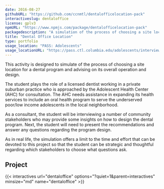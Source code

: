 ```yaml
---
date: 2016-08-27
githubURL: "https://github.com/ccnmtl/dentalofficelocation-pack"
interactiveslug: dentaloffice
license: gplv3
npmURL: "https://www.npmjs.com/package/dentalofficelocation-pack"
packagedescription: "A simulation of the process of choosing a site location for a dental program and advising on the overall operation and design."
title: "Dental Office Location"
type: portfolio
usage_location: "PASS: Adolescents"
usage_locationURL: "https://pass.ctl.columbia.edu/adolescents/interview-stakeholders/"
---
```


This activity is designed to simulate of the process of choosing a site location for a dental program and advising on its overall operation and design.

The student plays the role of a licensed dentist working in a private suburban practice who is approached by the Adolescent Health Center (AHC) for consultation. The AHC needs assistance in expanding its health services to include an oral health program to serve the underserved poor/low income adolescents in the local neighborhood.

As a consultant, the student will be interviewing a number of community stakeholders who may provide some insights on how to design the dental program. Next, the student will need to present the recommendations and answer any questions regarding the program design.

As in real life, the simulation offers a limit to the time and effort that can be devoted to this project so that the student can be strategic and thoughtful regarding which stakeholders to choose what questions ask.

## Project

{{< interactives url="dentaloffice" options="?quiet=1&parent=interactives" minsize="md" name="dentaloffice" >}}